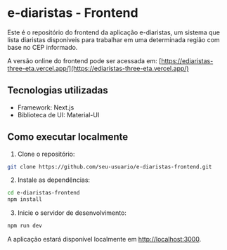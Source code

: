 # e-diaristas - Frontend

Este é o repositório do frontend da aplicação e-diaristas, um sistema que lista diaristas disponíveis para trabalhar em uma determinada região com base no CEP informado.

A versão online do frontend pode ser acessada em: [https://ediaristas-three-eta.vercel.app/](https://ediaristas-three-eta.vercel.app/)

## Tecnologias utilizadas

- Framework: Next.js
- Biblioteca de UI: Material-UI

## Como executar localmente

1.  Clone o repositório:

```bash
git clone https://github.com/seu-usuario/e-diaristas-frontend.git
```

2.  Instale as dependências:

```bash
cd e-diaristas-frontend
npm install
```

3.  Inicie o servidor de desenvolvimento:

```bash
npm run dev
```

A aplicação estará disponível localmente em [http://localhost:3000](http://localhost:3000/).
